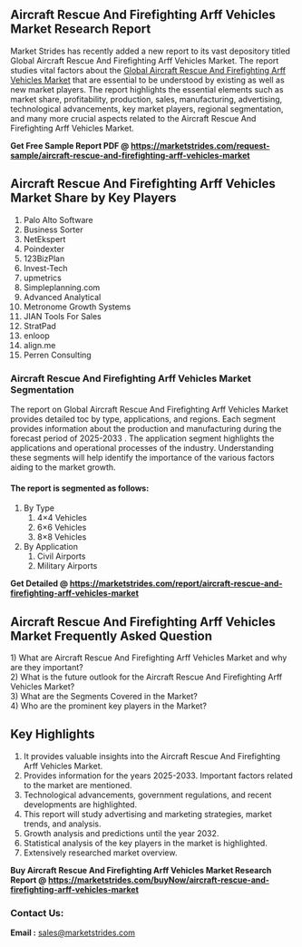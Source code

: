 <h2>Aircraft Rescue And Firefighting Arff Vehicles Market Research Report</h2>
<p>Market Strides has recently added a new report to its vast depository titled Global Aircraft Rescue And Firefighting Arff Vehicles Market. The report studies vital factors about the&nbsp;<a href="https://marketstrides.com/report/aircraft-rescue-and-firefighting-arff-vehicles-market">Global Aircraft Rescue And Firefighting Arff Vehicles Market</a>&nbsp;that are essential to be understood by existing as well as new market players. The report highlights the essential elements such as market share, profitability, production, sales, manufacturing, advertising, technological advancements, key market players, regional segmentation, and many more crucial aspects related to the Aircraft Rescue And Firefighting Arff Vehicles Market.</p>
<p><strong>Get Free Sample Report PDF @&nbsp;<a href="https://marketstrides.com/request-sample/aircraft-rescue-and-firefighting-arff-vehicles-market">https://marketstrides.com/request-sample/aircraft-rescue-and-firefighting-arff-vehicles-market</a></strong></p>
<h2><strong>Aircraft Rescue And Firefighting Arff Vehicles Market Share by Key Players</strong></h2>
<ol>
<li>Palo Alto Software</li>
<li>Business Sorter</li>
<li>NetEkspert</li>
<li>Poindexter</li>
<li>123BizPlan</li>
<li>Invest-Tech</li>
<li>upmetrics</li>
<li>Simpleplanning.com</li>
<li>Advanced Analytical</li>
<li>Metronome Growth Systems</li>
<li>JIAN Tools For Sales</li>
<li>StratPad</li>
<li>enloop</li>
<li>align.me</li>
<li>Perren Consulting</li>
</ol>
<h3><strong>Aircraft Rescue And Firefighting Arff Vehicles Market Segmentation</strong></h3>
<p>The report on Global Aircraft Rescue And Firefighting Arff Vehicles Market provides detailed toc by type, applications, and regions. Each segment provides information about the production and manufacturing during the forecast period of 2025-2033 . The application segment highlights the applications and operational processes of the industry. Understanding these segments will help identify the importance of the various factors aiding to the market growth.</p>
<h4>The report is segmented as follows:</h4>
<ol>
<li>By Type
<ol>
<li>4&times;4 Vehicles</li>
<li>6&times;6 Vehicles</li>
<li>8&times;8 Vehicles</li>
</ol>
</li>
<li>By Application
<ol>
<li>Civil Airports</li>
<li>Military Airports</li>
</ol>
</li>
</ol>
<p><strong>Get Detailed @&nbsp;<a href="https://marketstrides.com/report/aircraft-rescue-and-firefighting-arff-vehicles-market">https://marketstrides.com/report/aircraft-rescue-and-firefighting-arff-vehicles-market</a></strong></p>
<h2 class=""><strong>Aircraft Rescue And Firefighting Arff Vehicles Market Frequently Asked Question</strong></h2>
<div class="">1) What are&nbsp;Aircraft Rescue And Firefighting Arff Vehicles Market and why are they important?
<div class="">
<div class="">2) What is the future outlook for the Aircraft Rescue And Firefighting Arff Vehicles Market?</div>
</div>
</div>
<div class="">3) What are the Segments Covered in the Market?</div>
<div class="">4) Who are the prominent key players in the Market?</div>
<h2><strong>Key Highlights</strong></h2>
<div class="">
<ol>
<li>It provides valuable insights into the Aircraft Rescue And Firefighting Arff Vehicles Market.</li>
<li>Provides information for the years 2025-2033. Important factors related to the market are mentioned.</li>
<li>Technological advancements, government regulations, and recent developments are highlighted.</li>
<li>This report will study advertising and marketing strategies, market trends, and analysis.</li>
<li>Growth analysis and predictions until the year 2032.</li>
<li>Statistical analysis of the key players in the market is highlighted.</li>
<li>Extensively researched market overview.</li>
</ol>
<p><strong>Buy Aircraft Rescue And Firefighting Arff Vehicles Market Research Report @&nbsp;<a href="https://marketstrides.com/buyNow/aircraft-rescue-and-firefighting-arff-vehicles-market">https://marketstrides.com/buyNow/aircraft-rescue-and-firefighting-arff-vehicles-market</a></strong></p>
<h3>Contact Us:</h3>
<p><strong>Email :</strong> <a href="mailto:sales@marketstrides.com">sales@marketstrides.com</a></p>
</div>
